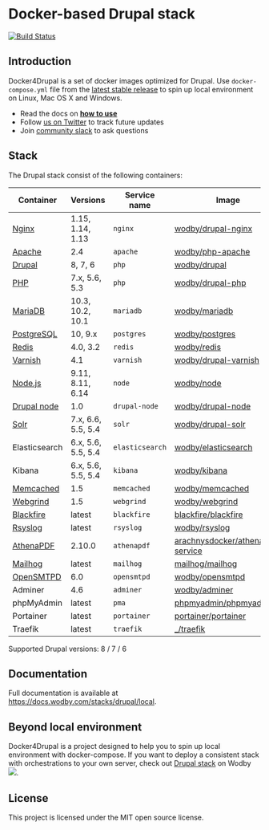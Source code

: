 # Docker-based Drupal stack

[![Build Status](https://travis-ci.org/wodby/docker4drupal.svg?branch=master)](https://travis-ci.org/wodby/docker4drupal)

## Introduction

Docker4Drupal is a set of docker images optimized for Drupal. Use `docker-compose.yml` file from the [latest stable release](https://github.com/wodby/docker4drupal/releases) to spin up local environment on Linux, Mac OS X and Windows. 

* Read the docs on [**how to use**](https://docs.wodby.com/stacks/drupal/local#usage)
* Follow [us on Twitter](https://twitter.com/wodbyhq) to track future updates
* Join [community slack](https://slack.wodby.com) to ask questions

## Stack

The Drupal stack consist of the following containers:

| Container     | Versions                | Service name    | Image                              | Default |
| ------------- | ----------------------- | --------------- | ---------------------------------- | ------- |
| [Nginx]       | 1.15, 1.14, 1.13        | `nginx`         | [wodby/drupal-nginx]               | ✓       |
| [Apache]      | 2.4                     | `apache`        | [wodby/php-apache]                 |         |
| [Drupal]      | 8, 7, 6                 | `php`           | [wodby/drupal]                     | ✓       |
| [PHP]         | 7.x, 5.6, 5.3           | `php`           | [wodby/drupal-php]                 |         |
| [MariaDB]     | 10.3, 10.2, 10.1        | `mariadb`       | [wodby/mariadb]                    | ✓       |
| [PostgreSQL]  | 10, 9.x                 | `postgres`      | [wodby/postgres]                   |         |
| [Redis]       | 4.0, 3.2                | `redis`         | [wodby/redis]                      |         |
| [Varnish]     | 4.1                     | `varnish`       | [wodby/drupal-varnish]             |         |
| [Node.js]     | 9.11, 8.11, 6.14        | `node`          | [wodby/node]                       |         |
| [Drupal node] | 1.0                     | `drupal-node`   | [wodby/drupal-node]                |         |
| [Solr]        | 7.x, 6.6, 5.5, 5.4      | `solr`          | [wodby/drupal-solr]                |         |
| Elasticsearch | 6.x, 5.6, 5.5, 5.4      | `elasticsearch` | [wodby/elasticsearch]              |         |
| Kibana        | 6.x, 5.6, 5.5, 5.4      | `kibana`        | [wodby/kibana]                     |         |
| [Memcached]   | 1.5                     | `memcached`     | [wodby/memcached]                  |         |
| [Webgrind]    | 1.5                     | `webgrind`      | [wodby/webgrind]                   |         |
| [Blackfire]   | latest                  | `blackfire`     | [blackfire/blackfire]              |         |
| [Rsyslog]     | latest                  | `rsyslog`       | [wodby/rsyslog]                    |         |
| [AthenaPDF]   | 2.10.0                  | `athenapdf`     | [arachnysdocker/athenapdf-service] |         |
| [Mailhog]     | latest                  | `mailhog`       | [mailhog/mailhog]                  | ✓       |
| [OpenSMTPD]   | 6.0                     | `opensmtpd`     | [wodby/opensmtpd]                  |         |
| Adminer       | 4.6                     | `adminer`       | [wodby/adminer]                    |         |
| phpMyAdmin    | latest                  | `pma`           | [phpmyadmin/phpmyadmin]            |         |
| Portainer     | latest                  | `portainer`     | [portainer/portainer]              | ✓       |
| Traefik       | latest                  | `traefik`       | [_/traefik]                        | ✓       |

Supported Drupal versions: 8 / 7 / 6

## Documentation

Full documentation is available at https://docs.wodby.com/stacks/drupal/local.

## Beyond local environment

Docker4Drupal is a project designed to help you to spin up local environment with docker-compose. If you want to deploy a consistent stack with orchestrations to your own server, check out [Drupal stack](https://wodby.com/stacks/drupal) on Wodby ![](https://www.google.com/s2/favicons?domain=wodby.com).

## License

This project is licensed under the MIT open source license.

[Nginx]: https://wodby.com/stacks/drupal/docs/containers/nginx
[Apache]: https://wodby.com/stacks/drupal/docs/containers/apache
[Drupal]: https://wodby.com/stacks/drupal/docs/containers/php/
[PHP]: https://wodby.com/stacks/drupal/docs/containers/php/
[MariaDB]: https://wodby.com/stacks/drupal/docs/containers/mariadb
[PostgreSQL]: https://wodby.com/stacks/drupal/docs/containers/postgres
[Redis]: https://wodby.com/stacks/drupal/docs/containers/redis
[Varnish]: https://wodby.com/stacks/drupal/docs/containers/varnish
[Node.js]: https://wodby.com/stacks/drupal/docs/containers/node
[Drupal node]: https://wodby.com/stacks/drupal/docs/containers/drupal-node
[Solr]: https://wodby.com/stacks/drupal/docs/containers/solr/
[Memcached]: https://wodby.com/stacks/drupal/docs/containers/memcached/
[Webgrind]: https://wodby.com/stacks/drupal/docs/containers/webgrind/
[Blackfire]: https://wodby.com/stacks/drupal/docs/containers/blackfire/
[Rsyslog]: https://wodby.com/stacks/drupal/docs/containers/rsyslog/
[AthenaPDF]: https://wodby.com/stacks/drupal/docs/containers/athenapdf/
[Mailhog]: https://wodby.com/stacks/drupal/docs/containers/mailhog/
[OpenSMTPD]: https://wodby.com/stacks/drupal/docs/containers/opensmtpd/

[wodby/drupal-nginx]: https://github.com/wodby/drupal-nginx
[wodby/php-apache]: https://github.com/wodby/php-apache
[wodby/drupal]: https://github.com/wodby/drupal
[wodby/drupal-php]: https://github.com/wodby/drupal-php
[wodby/mariadb]: https://github.com/wodby/mariadb
[wodby/postgres]: https://github.com/wodby/postgres
[wodby/redis]: https://github.com/wodby/redis
[wodby/drupal-varnish]: https://github.com/wodby/drupal-varnish
[wodby/drupal-solr]: https://github.com/wodby/drupal-solr
[wodby/elasticsearch]: https://github.com/wodby/elasticsearch
[wodby/kibana]: https://github.com/wodby/kibana
[wodby/node]: https://github.com/wodby/node
[wodby/drupal-node]: https://github.com/wodby/drupal-node
[wodby/memcached]: https://github.com/wodby/memcached
[wodby/opensmtpd]: https://github.com/wodby/opensmtpd
[wodby/webgrind]: https://hub.docker.com/r/wodby/webgrind
[blackfire/blackfire]: https://hub.docker.com/r/blackfire/blackfire
[wodby/rsyslog]: https://hub.docker.com/r/wodby/rsyslog
[arachnysdocker/athenapdf-service]: https://hub.docker.com/r/arachnysdocker/athenapdf-service
[mailhog/mailhog]: https://hub.docker.com/r/mailhog/mailhog
[wodby/adminer]: https://hub.docker.com/r/wodby/adminer
[phpmyadmin/phpmyadmin]: https://hub.docker.com/r/phpmyadmin/phpmyadmin
[portainer/portainer]: https://hub.docker.com/r/portainer/portainer
[_/traefik]: https://hub.docker.com/_/traefik
